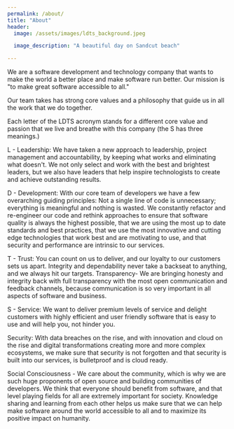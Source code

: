 ```yaml
---
permalink: /about/
title: "About"
header:
  image: /assets/images/ldts_background.jpeg

  image_description: "A beautiful day on Sandcut beach"

---
```


We are a software development and technology company that wants to make the world a better place and make software run better. Our mission is "to make great software accessible to all."

Our team takes has strong core values and a philosophy that guide us in all the work that we do together. 

Each letter of the LDTS acronym stands for a different core value and passion that we live and breathe with this company (the S has three meanings.) 

L - Leadership: We have taken a new approach to leadership, project management and accountability, by keeping what works and eliminating what doesn't. We not only select and work with the best and brightest leaders, but we also have leaders that help inspire technologists to create and achieve outstanding results. 

D - Development: With our core team of developers we have a few overarching guiding principles: Not a single line of code is unnecessary; everything is meaningful and nothing is wasted. We constantly refactor and re-engineer our code and rethink approaches to ensure that software quality is always the highest possible, that we are using the most up to date standards and best practices, that we use the most innovative and cutting edge technologies that work best and are motivating to use, and that security and performance are intrinsic to our services. 

T - Trust: You can count on us to deliver, and our loyalty to our customers sets us apart. Integrity and dependability never take a backseat to anything, and we always hit our targets.
Transparency- We are bringing honesty and integrity back with full transparency with the most open communication and feedback channels, because communication is so very important in all aspects of software and business. 

S - Service: We want to deliver premium levels of service and delight customers with highly efficient and user friendly software that is easy to use and will help you, not hinder you.

Security: With data breaches on the rise, and with innovation and cloud on the rise and digital transformations creating more and more complex ecosystems, we make sure that security is not forgotten and that security is built into our services, is bulletproof and is cloud ready. 

Social Consciousness - We care about the community, which is why we are such huge proponents of open source and building communities of developers. We think that everyone should benefit from software, and that level playing fields for all are extremely important for society. Knowledge sharing and learning from each other helps us make sure that we can help make software around the world accessible to all and to maximize its positive impact on humanity. 